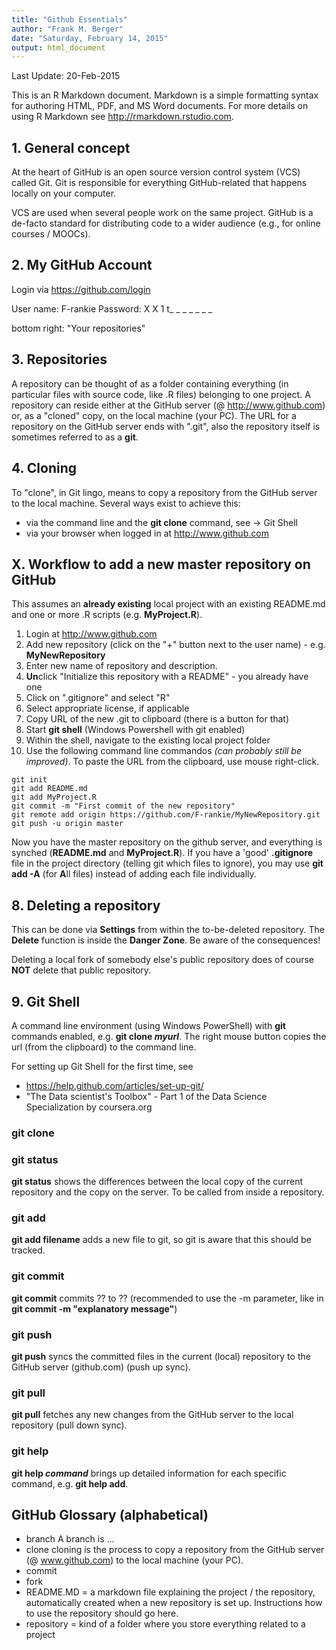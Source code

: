 ```yaml
---
title: "Github Essentials"
author: "Frank M. Berger"
date: "Saturday, February 14, 2015"
output: html_document
---
```





Last Update: 20-Feb-2015

This is an R Markdown document. Markdown is a simple formatting syntax for authoring HTML, PDF, and MS Word documents. For more details on using R Markdown see <http://rmarkdown.rstudio.com>.

## 1. General concept

At the heart of GitHub is an open source version control system (VCS) called Git. Git is responsible for everything GitHub-related that happens locally on your computer.

VCS are used when several people work on the same project. GitHub is  a de-facto standard for distributing code to a wider audience (e.g., for online courses / MOOCs).

## 2. My GitHub Account

Login via https://github.com/login

User name: F-rankie
Password: X X 1 t_ _ _ _ _ _ _

bottom right: "Your repositories"

## 3. Repositories

A repository can be thought of as a folder containing everything (in particular files with source code, like .R files) belonging to one project. A repository can reside either at the GitHub server (@ http://www.github.com) or, as a "cloned" copy, on the local machine (your PC).
The URL for a repository on the GitHub server ends with ".git", also the repository itself is sometimes referred to as a **git**.

## 4. Cloning

To "clone", in Git lingo, means to copy a repository from the GitHub server to the local machine. Several ways exist to achieve this:

* via the command line and the **git clone** command, see -> Git Shell
* via your browser when logged in at http://www.github.com

## X. Workflow to add a new master repository on GitHub

This assumes an **already existing** local project with an existing README.md and one or more .R scripts (e.g. **MyProject.R**).

1.  Login at http://www.github.com
2.  Add new repository (click on the "+" button next to the user name) - e.g. **MyNewRepository**
3.  Enter new name of repository and description.
4.  **Un**click "Initialize this repository with a README" - you already have one
5.  Click on ".gitignore" and select "R"
6.  Select appropriate license, if applicable
7.  Copy URL of the new .git to clipboard (there is a button for that)
8.  Start **git shell** (Windows Powershell with git enabled)
9.  Within the shell, navigate to the existing local project folder
10.  Use the following command line commandos *(can probably still be improved)*. To paste the URL from the clipboard, use mouse right-click.

```
git init
git add README.md
git add MyProject.R
git commit -m "First commit of the new repository"
git remote add origin https://github.com/F-rankie/MyNewRepository.git
git push -u origin master
```
Now you have the master repository on the github server, and everything is synched (**README.md** and **MyProject.R**).
If you have a 'good' **.gitignore** file in the project directory (telling git which files to ignore), you may use **git add -A** (for **A**ll files) instead of adding each file individually.

## 8. Deleting a repository

This can be done via **Settings** from within the to-be-deleted repository. The **Delete** function is inside the **Danger Zone**. Be aware of the consequences! 

Deleting a local fork of somebody else's public repository does of course **NOT** delete that public repository.

## 9. Git Shell

A command line environment (using Windows PowerShell) with **git** commands enabled, e.g. **git clone *myurl***. The right mouse button copies the url (from the clipboard) to the command line.

For setting up Git Shell for the first time, see

* https://help.github.com/articles/set-up-git/
* "The Data scientist's Toolbox" - Part 1 of the Data Science Specialization by coursera.org


### git clone

### git status

**git status** shows the differences between the local copy of the current repository and the copy on the server. To be called from inside a repository.

### git add

**git add filename** adds a new file to git, so git is aware that this should be tracked.

### git commit

**git commit** commits ?? to ?? (recommended to use the -m parameter, like in **git commit -m "explanatory message"**)

### git push

**git push** syncs the committed files in the current (local) repository to the GitHub server (github.com) (push up sync).

### git pull

**git pull** fetches any new changes from the GitHub server to the local repository (pull down sync).

### git help ###

**git help *command*** brings up detailed information for each specific command, e.g. **git help add**.

## GitHub Glossary (alphabetical)

* branch
A branch is ...
* clone     cloning is the process to copy a repository from the GitHub server (@ www.github.com) to the local machine (your PC).
* commit
* fork
* README.MD = a markdown file explaining the project / the repository, automatically created when a new repository is set up. Instructions how to use the repository should go here.
* repository = kind of a folder where you store everything related to a project
